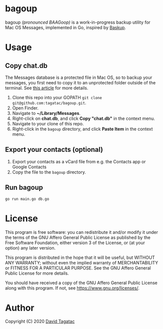 bagoup
======
bagoup *(pronounced BAAGoop)* is a work-in-progress backup utility for Mac OS
Messages, implemented in Go, inspired by
[Baskup](http://peterkaminski09.github.io/baskup/).

# Usage

## Copy chat.db
The Messages database is a protected file in Mac OS, so to backup your messages,
you first need to copy it to an unprotected folder outside of the terminal. See
[this article](https://appletoolbox.com/seeing-error-operation-not-permitted-in-macos-mojave/)
for more details.

1. Clone this repo into your GOPATH `git clone git@github.com:tagatac/bagoup.git`.
1. Open Finder.
1. Navigate to **~/Library/Messages**.
1. Right-click on **chat.db**, and click **Copy "chat.db"** in the context menu.
1. Navigate to your clone of this repo.
1. Right-click in the `bagoup` directory, and click **Paste Item** in the
context menu.

## Export your contacts (optional)
1. Export your contacts as a vCard file from e.g. the Contacts app or Google
Contacts
1. Copy the file to the `bagoup` directory.

## Run bagoup
`go run main.go db.go`

# License
This program is free software: you can redistribute it and/or modify
it under the terms of the GNU Affero General Public License as published
by the Free Software Foundation, either version 3 of the License, or
(at your option) any later version.

This program is distributed in the hope that it will be useful,
but WITHOUT ANY WARRANTY; without even the implied warranty of
MERCHANTABILITY or FITNESS FOR A PARTICULAR PURPOSE.  See the
GNU Affero General Public License for more details.

You should have received a copy of the GNU Affero General Public License
along with this program.  If not, see <https://www.gnu.org/licenses/>.

# Author
Copyright (C) 2020 [David Tagatac](david@tagatac.net)
